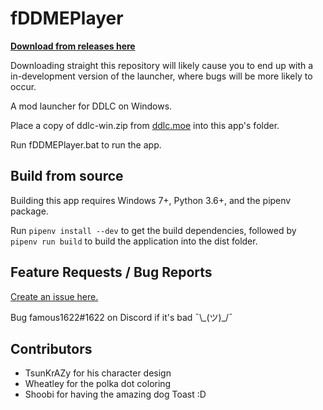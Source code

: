 # fDDMEPlayer

**[Download from releases here](https://github.com/famous1622/fDDMEPlayer/releases)**

Downloading straight this repository will likely cause you to end up with a
in-development version of the launcher, where bugs will be more likely to occur.

A mod launcher for DDLC on Windows.

Place a copy of ddlc-win.zip from [ddlc.moe](http://ddlc.moe/) into this app's folder.

Run fDDMEPlayer.bat to run the app.

Build from source
-----------------

Building this app requires Windows 7+, Python 3.6+, and the pipenv package.

Run `pipenv install --dev` to get the build dependencies, followed by
`pipenv run build` to build the application into the dist folder.

Feature Requests / Bug Reports
------------------------------
[Create an issue here.](https://github.com/famous1622/fDDMEPlayer/issues)

Bug famous1622#1622 on Discord if it's bad ¯\\\_(ツ)\_/¯

Contributors
------------
* TsunKrAZy for his character design
* Wheatley for the polka dot coloring
* Shoobi for having the amazing dog Toast :D
